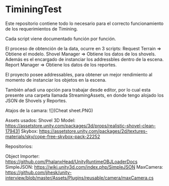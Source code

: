 # TiminingTest
Este repositorio contiene todo lo necesario para el correcto funcionamiento de los requerimientos de Timining.

Cada script viene documentado función por función.

El proceso de obtención de la data, ocurre en 3 scripts:
Request Terrain => Obtiene el modelo.
Shovel Manager => Obtiene los datos de los shovels. Además es el encargado de instanciar los addressbles dentro de la escena.
Report Manager => Obtiene los datos de los reportes.

El proyecto posee addressables, para obtener un mejor rendimiento al momento de instanciar los objetos en la escena.

También añadi una opción para trabajar desde editor, por lo cual esta presente una carpeta llamada StreamingAssets, en donde tengo
alojado los JSON de Shovels y Reportes.

Atajos de la camara:
![](Cheat sheet.PNG)

Assets usados:
Shovel 3D Model: https://assetstore.unity.com/packages/3d/props/realistic-shovel-clean-179431
Skybox: https://assetstore.unity.com/packages/2d/textures-materials/sky/cope-free-skybox-pack-22252

Repositorios:

Object Importer: https://github.com/PhalanxHead/UnityRuntimeOBJLoaderDocs
SimpleJSON: https://wiki.unity3d.com/index.php/SimpleJSON
MaxCamera: https://github.com/jjhesk/unity-interview/blob/master/Assets/Plugins/reusable/camera/maxCamera.cs
